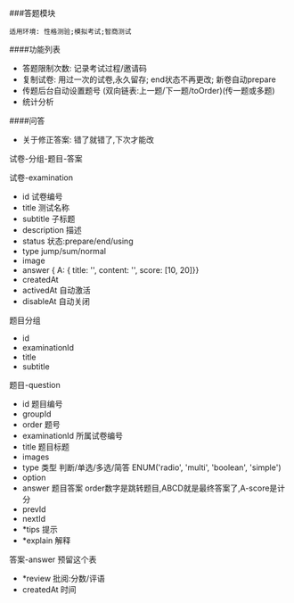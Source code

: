 ###答题模块
```
适用环境: 性格测验;模拟考试;智商测试
```
####功能列表
- 答题限制次数: 记录考试过程/邀请码
- 复制试卷: 用过一次的试卷,永久留存; end状态不再更改; 新卷自动prepare
- 传题后台自动设置题号 (双向链表:上一题/下一题/toOrder)(传一题或多题)
- 统计分析

####问答
- 关于修正答案: 错了就错了,下次才能改

试卷-分组-题目-答案

试卷-examination
- id 试卷编号
- title 测试名称
- subtitle 子标题
- description 描述
- status 状态:prepare/end/using
- type jump/sum/normal
- image
- answer { A: { title: '', content: '', score: [10, 20]}} 
- createdAt
- activedAt 自动激活
- disableAt 自动关闭

题目分组 
- id
- examinationId
- title
- subtitle

题目-question
- id 题目编号
- groupId 
- order 题号
- examinationId 所属试卷编号
- title  题目标题
- images
- type 类型 判断/单选/多选/简答 ENUM('radio', 'multi', 'boolean', 'simple')
- option 
- answer 题目答案 order数字是跳转题目,ABCD就是最终答案了,A-score是计分
- prevId
- nextId
- *tips 提示
- *explain 解释

答案-answer 预留这个表
- *review 批阅:分数/评语
- createdAt 时间